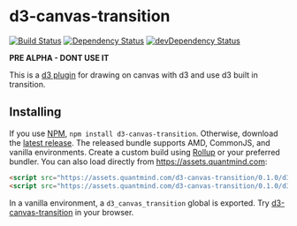 # d3-canvas-transition

[![Build Status](https://travis-ci.org/quantmind/d3-canvas-transition.svg?branch=master)](https://travis-ci.org/quantmind/d3-canvas-transition)
[![Dependency Status](https://david-dm.org/quantmind/d3-canvas-transition.svg)](https://david-dm.org/quantmind/d3-canvas-transition)
[![devDependency Status](https://david-dm.org/quantmind/d3-canvas-transition/dev-status.svg)](https://david-dm.org/quantmind/d3-canvas-transition#info=devDependencies)

**PRE ALPHA - DONT USE IT**

This is a [d3 plugin](https://bost.ocks.org/mike/d3-plugin/) for drawing on canvas with d3 and use d3 built in transition.

## Installing

If you use [NPM](https://www.npmjs.com/package/d3-canvas-transition),
``npm install d3-canvas-transition``. Otherwise, download the
[latest release](https://github.com/quantmind/d3-canvas-transition/releases/latest).
The released bundle supports AMD, CommonJS, and vanilla environments.
Create a custom build using [Rollup](https://github.com/rollup/rollup) or
your preferred bundler.
You can also load directly from https://assets.quantmind.com:
```html
<script src="https://assets.quantmind.com/d3-canvas-transition/0.1.0/d3-canvas-transition.js"></script>
<script src="https://assets.quantmind.com/d3-canvas-transition/0.1.0/d3-canvas-transition.min.js"></script>
```
In a vanilla environment, a ``d3_canvas_transition`` global is exported.
Try [d3-canvas-transition](https://tonicdev.com/npm/d3-canvas-transition) in your browser.
